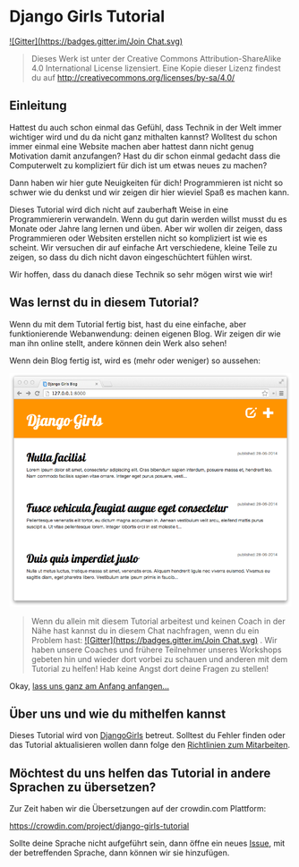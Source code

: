 # Django Girls Tutorial

[![Gitter](https://badges.gitter.im/Join Chat.svg)](https://gitter.im/DjangoGirls/tutorial?utm_source=badge&utm_medium=badge&utm_campaign=pr-badge&utm_content=badge)

> Dieses Werk ist unter der Creative Commons Attribution-ShareAlike 4.0 International License lizensiert. Eine Kopie dieser Lizenz findest du auf http://creativecommons.org/licenses/by-sa/4.0/

## Einleitung

Hattest du auch schon einmal das Gefühl, dass Technik in der Welt immer wichtiger wird und du da nicht ganz mithalten kannst? Wolltest du schon immer einmal eine Website machen aber hattest dann nicht genug Motivation damit anzufangen? Hast du dir schon einmal gedacht dass die Computerwelt zu kompliziert für dich ist um etwas neues zu machen?

Dann haben wir hier gute Neuigkeiten für dich! Programmieren ist nicht so schwer wie du denkst und wir zeigen dir hier wieviel Spaß es machen kann.

Dieses Tutorial wird dich nicht auf zauberhaft Weise in eine Programmiererin verwandeln. Wenn du gut darin werden willst musst du es Monate oder Jahre lang lernen und üben. Aber wir wollen dir zeigen, dass Programmieren oder Websiten erstellen nicht so kompliziert ist wie es scheint. Wir versuchen dir auf einfache Art verschiedene, kleine Teile zu zeigen, so dass du dich nicht davon eingeschüchtert fühlen wirst.

Wir hoffen, dass du danach diese Technik so sehr mögen wirst wie wir!

## Was lernst du in diesem Tutorial?

Wenn du mit dem Tutorial fertig bist, hast du eine einfache, aber funktionierende Webanwendung: deinen eigenen Blog. Wir zeigen dir wie man ihn online stellt, andere können dein Werk also sehen!

Wenn dein Blog fertig ist, wird es (mehr oder weniger) so aussehen:

![Abbildung 0.1](images/application.png)

> Wenn du allein mit diesem Tutorial arbeitest und keinen Coach in der Nähe hast kannst du in diesem Chat nachfragen, wenn du ein Problem hast: [![Gitter](https://badges.gitter.im/Join Chat.svg)](https://gitter.im/DjangoGirls/tutorial?utm_source=badge&utm_medium=badge&utm_campaign=pr-badge&utm_content=badge) . Wir haben unsere Coaches und frühere Teilnehmer unseres Workshops gebeten hin und wieder dort vorbei zu schauen und anderen mit dem Tutorial zu helfen! Hab keine Angst dort deine Fragen zu stellen!

Okay, [ lass uns ganz am Anfang anfangen...](./how_the_internet_works/README.md)

## Über uns und wie du mithelfen kannst

Dieses Tutorial wird von [DjangoGirls](http://djangogirls.org/) betreut. Solltest du Fehler finden oder das Tutorial aktualisieren wollen dann folge den [Richtlinien zum Mitarbeiten](https://github.com/DjangoGirls/tutorial/blob/master/CONTRIBUTING.md).

## Möchtest du uns helfen das Tutorial in andere Sprachen zu übersetzen?

Zur Zeit haben wir die Übersetzungen auf der crowdin.com Plattform:

https://crowdin.com/project/django-girls-tutorial

Sollte deine Sprache nicht aufgeführt sein, dann öffne ein neues [Issue](https://github.com/DjangoGirls/tutorial/issues/new), mit der betreffenden Sprache, dann können wir sie hinzufügen.
